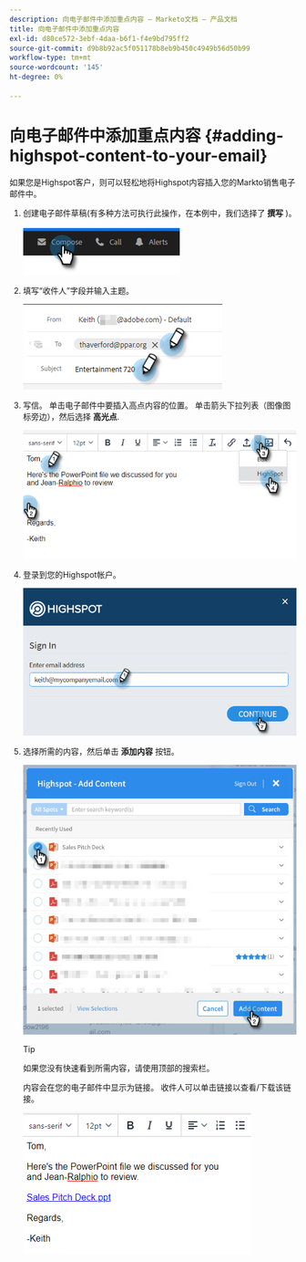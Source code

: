 ```yaml
---
description: 向电子邮件中添加重点内容 — Marketo文档 — 产品文档
title: 向电子邮件中添加重点内容
exl-id: d80ce572-3ebf-4daa-b6f1-f4e9bd795ff2
source-git-commit: d9b8b92ac5f051178b8eb9b450c4949b56d50b99
workflow-type: tm+mt
source-wordcount: '145'
ht-degree: 0%

---
```


# 向电子邮件中添加重点内容 {#adding-highspot-content-to-your-email}

如果您是Highspot客户，则可以轻松地将Highspot内容插入您的Markto销售电子邮件中。

1. 创建电子邮件草稿(有多种方法可执行此操作，在本例中，我们选择了 **撰写** )。

   ![](assets/adding-highspot-content-to-your-email-1.png)

1. 填写“收件人”字段并输入主题。

   ![](assets/adding-highspot-content-to-your-email-2.png)

1. 写信。 单击电子邮件中要插入高点内容的位置。 单击箭头下拉列表（图像图标旁边），然后选择 **高光点**.

   ![](assets/adding-highspot-content-to-your-email-3.png)

1. 登录到您的Highspot帐户。

   ![](assets/adding-highspot-content-to-your-email-4.png)

1. 选择所需的内容，然后单击 **添加内容** 按钮。

   ![](assets/adding-highspot-content-to-your-email-5.png)

   >[!TIP]
   >
   >如果您没有快速看到所需内容，请使用顶部的搜索栏。

   内容会在您的电子邮件中显示为链接。 收件人可以单击链接以查看/下载该链接。

   ![](assets/adding-highspot-content-to-your-email-6.png)
